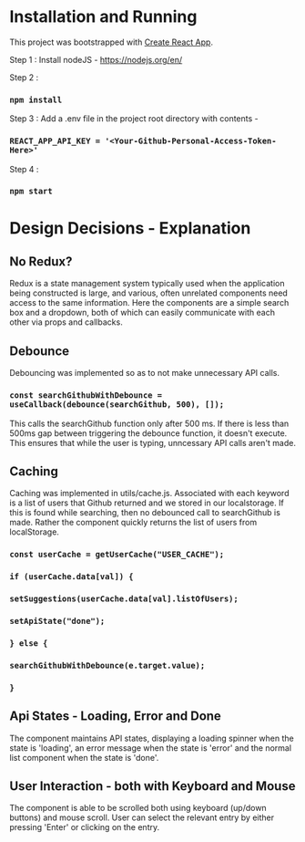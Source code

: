 # Installation and Running

This project was bootstrapped with [Create React App](https://github.com/facebook/create-react-app).

Step 1 : Install nodeJS - https://nodejs.org/en/

Step 2 :

### `npm install`

Step 3 :
Add a .env file in the project root directory with contents -

### `REACT_APP_API_KEY = '<Your-Github-Personal-Access-Token-Here>'`

Step 4 :

### `npm start`

# Design Decisions - Explanation

## No Redux?

Redux is a state management system typically used when the application being constructed is large, and various, often unrelated components need access to the same information. Here the components are a simple search box and a dropdown, both of which can easily communicate with each other via props and callbacks.

## Debounce

Debouncing was implemented so as to not make unnecessary API calls.

### `const searchGithubWithDebounce = useCallback(debounce(searchGithub, 500), []);`

This calls the searchGithub function only after 500 ms. If there is less than 500ms gap between triggering the debounce function, it doesn't execute. This ensures that while the user is typing, unncessary API calls aren't made.

## Caching

Caching was implemented in utils/cache.js. Associated with each keyword is a list of users that Github returned and we stored in our localstorage. If this is found while searching, then no debounced call to searchGithub is made. Rather the component quickly returns the list of users from localStorage.

### `const userCache = getUserCache("USER_CACHE");`

### `if (userCache.data[val]) {`

### `setSuggestions(userCache.data[val].listOfUsers);`

### `setApiState("done");`

### `} else {`

### `searchGithubWithDebounce(e.target.value);`

### `}`

## Api States - Loading, Error and Done

The component maintains API states, displaying a loading spinner when the state is 'loading', an error message when the state is 'error' and the normal list component when the state is 'done'.

## User Interaction - both with Keyboard and Mouse

The component is able to be scrolled both using keyboard (up/down buttons) and mouse scroll. User can select the relevant entry by either pressing 'Enter' or clicking on the entry.
